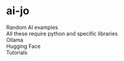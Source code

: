 # ai-jo
Random AI examples<br>
All these require python and specific libraries<br>
Ollama<br>
Hugging Face<br>
Tutorials
